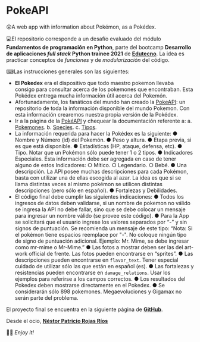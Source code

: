 # PokeAPI
😲A web app with information about Pokémon, as a Pokédex.

💻El repositorio corresponde a un desafío evaluado del módulo **Fundamentos de programación en Python**, parte del bootcamp **Desarrollo de aplicaciones *full stack* Python trainee 2021** de **[Edutecno](https://edutecno.cl/)**. La idea es practicar conceptos de *funciones* y de *modularización* del código.

⌨Las instrucciones generales son las siguientes:
- **El Pokedex** era el dispositivo que todo maestro pokemon llevaba consigo para consultar acerca de los pokemones que encontraban. Esta Pokédex entrega mucha información útil acerca del Pokemón.
- Afortunadamente, los fanáticos del mundo han creado la [PokeAPI](https://pokeapi.co): un repositorio de toda la información disponible del mundo Pokemon. Con esta información crearemos nuestra propia versión de la Pokédex.
- Ir a la página de la [PokéAPI](https://pokeapi.co/) y chequear la documentación referente a:
a. [Pokemones](https://pokeapi.co/docs/v2#pokemon).
b. [Species](https://pokeapi.co/docs/v2#pokemon-species).
c. [Tipos](https://pokeapi.co/docs/v2#types).
- La información requerida para hacer la Pokédex es la siguiente:
● Nombre y Número (id) del Pokemón.
● Peso y altura.
● Etapa previa, si es que está disponible.
● Estadísticas (HP, ataque, defensa, etc).
● Tipo. Notar que un Pokémon sólo puede tener 1 o 2 tipos.
● Indicadores Especiales. Esta información debe ser agregada en caso de tener alguno de estos Indicadores:
○ Mítico.
○ Legendario.
○ Bebé.
● Una descripción. La API posee muchas descripciones para cada Pokémon, basta con utilizar una de ellas escogida al azar. La idea es que si se llama distintas veces al mismo pokémon se utilicen distintas descripciones (pero sólo en español).
● Fortalezas y Debilidades.
- El código final debe cumplir las siguientes indicaciones:
● Todos los ingresos de datos deben validarse, si un nombre de pokemon no válido se ingresa la API no debe fallar, sino que se debe colocar un mensaje para ingresar un nombre válido (se provee este código).
● Para la App se solicitará que el usuario ingrese los valores separados por “-” y sin signos de puntuación. Se recomienda un mensaje de este tipo: “Nota: Si el pokémon tiene espacios reemplace por "-". No coloque ningún
tipo de signo de puntuación adicional. Ejemplo: Mr. Mime, se debe ingresar como mr-mime o Mr-Mime.”
● Las fotos a mostrar deben ser las del art-work official de frente. Las fotos pueden encontrarse en “sprites”.
● Las descripciones pueden encontrarse en `flavor_text`. Tener especial cuidado de utilizar sólo las que están en español (es).
● Las fortalezas y resistencias pueden encontrarse en `damage_relations`. Usar los ejemplos para referirse a los campos correctos.
● Los resultados del Pokedex deben mostrarse directamente en el Pokedex.
● Se considerarán sólo 898 pokemones. Megaevoluciones y Gigamax no serán parte del problema.

El proyecto final se encuentra en la siguiente página de **[GitHub](https://github.com/NestorPatricio/PokeAPI)**.

Desde el ocio, **[Néstor Patricio Rojas Ríos](https://github.com/NestorPatricio)**

🤘🏽 _Enjoy it!_